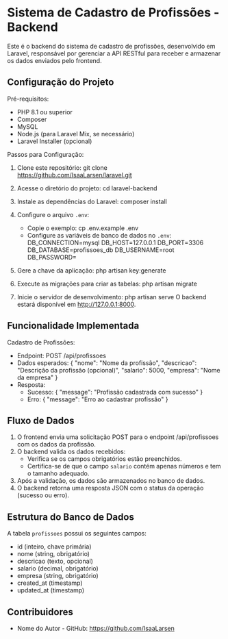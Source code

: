 # Sistema de Cadastro de Profissões - Backend

Este é o backend do sistema de cadastro de profissões, desenvolvido em Laravel, responsável por gerenciar a API RESTful para receber e armazenar os dados enviados pelo frontend.

## Configuração do Projeto

Pré-requisitos:
- PHP 8.1 ou superior
- Composer
- MySQL
- Node.js (para Laravel Mix, se necessário)
- Laravel Installer (opcional)

Passos para Configuração:
1. Clone este repositório:
   git clone https://github.com/IsaaLarsen/laravel.git

2. Acesse o diretório do projeto:
   cd laravel-backend

3. Instale as dependências do Laravel:
   composer install

4. Configure o arquivo `.env`:
   - Copie o exemplo:
     cp .env.example .env
   - Configure as variáveis de banco de dados no `.env`:
     DB_CONNECTION=mysql
     DB_HOST=127.0.0.1
     DB_PORT=3306
     DB_DATABASE=profissoes_db
     DB_USERNAME=root
     DB_PASSWORD=

5. Gere a chave da aplicação:
   php artisan key:generate

6. Execute as migrações para criar as tabelas:
   php artisan migrate

7. Inicie o servidor de desenvolvimento:
   php artisan serve
   O backend estará disponível em http://127.0.0.1:8000.

## Funcionalidade Implementada

Cadastro de Profissões:
- Endpoint: POST /api/profissoes
- Dados esperados:
  {
    "nome": "Nome da profissão",
    "descricao": "Descrição da profissão (opcional)",
    "salario": 5000,
    "empresa": "Nome da empresa"
  }
- Resposta:
  - Sucesso:
    {
      "message": "Profissão cadastrada com sucesso"
    }
  - Erro:
    {
      "message": "Erro ao cadastrar profissão"
    }

## Fluxo de Dados

1. O frontend envia uma solicitação POST para o endpoint /api/profissoes com os dados da profissão.
2. O backend valida os dados recebidos:
   - Verifica se os campos obrigatórios estão preenchidos.
   - Certifica-se de que o campo `salario` contém apenas números e tem o tamanho adequado.
3. Após a validação, os dados são armazenados no banco de dados.
4. O backend retorna uma resposta JSON com o status da operação (sucesso ou erro).

## Estrutura do Banco de Dados

A tabela `profissoes` possui os seguintes campos:
- id (inteiro, chave primária)
- nome (string, obrigatório)
- descricao (texto, opcional)
- salario (decimal, obrigatório)
- empresa (string, obrigatório)
- created_at (timestamp)
- updated_at (timestamp)

## Contribuidores

- Nome do Autor - GitHub: https://github.com/IsaaLarsen
